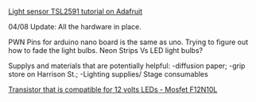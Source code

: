 [Light sensor TSL2591 tutorial on Adafruit](https://learn.adafruit.com/adafruit-tsl2591/wiring-and-test)

04/08 Update:
All the hardware in place.

PWN Pins for arduino nano board is the same as uno. Trying to figure out how to fade the light bulbs.
Neon Strips Vs LED light bulbs?

Supplys and materials that are potentially helpful:
-diffusion paper;
-grip store on Harrison St.;
-Lighting supplies/ Stage consumables

[Transistor that is compatible for 12 volts LEDs - Mosfet F12N10L](https://www.youtube.com/watch?v=sVyi7yWuXxs)
